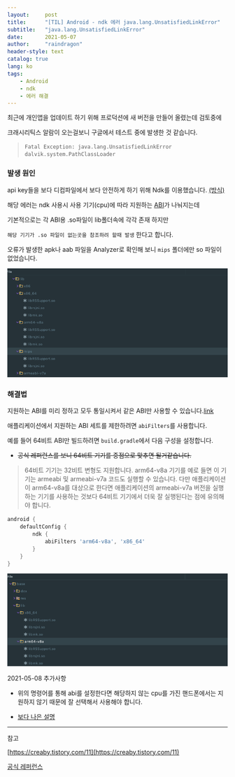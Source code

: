 ```yaml
---
layout:     post
title:      "[TIL] Android - ndk 에러 java.lang.UnsatisfiedLinkError"
subtitle:   "java.lang.UnsatisfiedLinkError"
date:       2021-05-07
author:     "raindragon"
header-style: text
catalog: true
lang: ko
tags:
    - Android
    - ndk
    - 에러 해결
---
```


최근에 개인앱을 업데이트 하기 위해 프로덕션에 새 버전을 만들어 올렸는데 검토중에

크래시리틱스 알람이 오는걸보니 구글에서 테스트 중에 발생한 것 같습니다.


> `Fatal Exception: java.lang.UnsatisfiedLinkError`<br>`dalvik.system.PathClassLoader`

### 발생 원인

 api key들을 보다 디컴파일에서 보다 안전하게 하기 위해 Ndk를 이용했습니다. [(방식)][ndk]

 해당 에러는 ndk 사용시 사용 기기(cpu)에 따라 지원하는 [ABI][abi]가 나눠지는데

 기본적으로는 각 ABI용 .so파일이 lib폴더속에 각각 존재 하지만
 
 `해당 기기가 .so 파일이 없는곳을 참조하려 할때 발생` 한다고 합니다. 

 오류가 발생한 apk나 aab 파일을 Analyzer로 확인해 보니 `mips` 폴더에만 so 파일이 없었습니다.

 ![analyzer_before][analyzer_before]


### 해결법

지원하는 ABI를 미리 정하고 모두 통일시켜서 같은 ABI만 사용할 수 있습니다.[link][특정abi]

애플리케이션에서 지원하는 ABI 세트를 제한하려면 `abiFilters`를 사용합니다.
  
예를 들어 64비트 ABI만 빌드하려면 `build.gradle`에서 다음 구성을 설정합니다.

 - ~~공식 레퍼런스를 보니 64비트 기기를 중점으로 맞추면 될거같습니다.~~
 > 64비트 기기는 32비트 변형도 지원합니다. arm64-v8a 기기를 예로 들면 이 기기는 armeabi 및 armeabi-v7a 코드도 실행할 수 있습니다. 다만 애플리케이션이 arm64-v8a를 대상으로 한다면 애플리케이션의 armeabi-v7a 버전을 실행하는 기기를 사용하는 것보다 64비트 기기에서 더욱 잘 실행된다는 점에 유의해야 합니다.

```gradle
android {
    defaultConfig {
        ndk {
            abiFilters 'arm64-v8a', 'x86_64'
        }
    }
}
```

![analyzer_after][analyzer_after]


2021-05-08 추가사항

 * 위의 명령어를 통해 abi를 설정한다면 해당하지 않는 cpu를 가진 핸드폰에서는 지원하지 않기 때문에 잘 선택해서 사용해야 합니다.
 
 * [보다 나은 설명][chacha]

---

참고

[https://creaby.tistory.com/11](https://creaby.tistory.com/11)

[공식 레퍼런스](https://developer.android.com/ndk/guides/abis?hl=ko)




[ndk]: https://medium.com/@abhi007tyagi/storing-api-keys-using-android-ndk-6abb0adcadad

[abi]: https://developer.android.com/ndk/guides/abis?hl=ko#android-platform-abi-support

[특정abi]: https://developer.android.com/ndk/guides/abis?hl=ko#gc

[analyzer_before]: /img/post/2021-05-07-before.png 

[analyzer_after]: /img/post/2021-05-07-after.png 

[chacha]: https://codechacha.com/ko/support-64-bit-app-in-android/